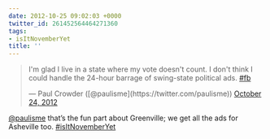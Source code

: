```yaml
---
date: 2012-10-25 09:02:03 +0000
twitter_id: 261452564464271360
tags:
- isItNovemberYet
title: ''
---
```


<blockquote class="twitter-tweet"><p lang="en" dir="ltr">I&#39;m glad I live in a state where my vote doesn&#39;t count. I don&#39;t think I could handle the 24-hour barrage of swing-state political ads. <a href="https://twitter.com/hashtag/fb?src=hash&amp;ref_src=twsrc%5Etfw">#fb</a></p>&mdash; Paul Crowder ([@paulisme](https://twitter.com/paulisme)) <a href="https://twitter.com/paulisme/status/261244442500018176?ref_src=twsrc%5Etfw">October 24, 2012</a></blockquote>
<script async src="https://platform.twitter.com/widgets.js" charset="utf-8"></script>

[@paulisme](https://twitter.com/paulisme) that’s the fun part about Greenville; we get all the ads for Asheville too. [#isItNovemberYet](https://twitter.com/hashtag/isItNovemberYet)
